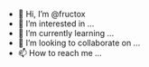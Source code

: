 - 👋 Hi, I’m @fructox
- 👀 I’m interested in ...
- 🌱 I’m currently learning ...
- 💞️ I’m looking to collaborate on ...
- 📫 How to reach me ...

<!---
fructox/fructox is a ✨ special ✨ repository because its `README.md` (this file) appears on your GitHub profile.
You can click the Preview link to take a look at your changes.
--->
